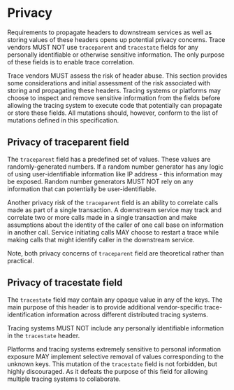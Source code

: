# Privacy

Requirements to propagate headers to downstream services as well as storing values of these headers opens up potential privacy concerns. Trace vendors MUST NOT use `traceparent` and `tracestate` fields for any personally identifiable or otherwise sensitive information. The only purpose of these fields is to enable trace correlation.

Trace vendors MUST assess the risk of header abuse. This section provides some considerations and initial assessment of the risk associated with storing and propagating these headers. Tracing systems or platforms may choose to inspect and remove sensitive information from the fields before allowing the tracing system to execute code that potentially can propagate or store these fields. All mutations should, however, conform to the list of mutations defined in this specification.

## Privacy of traceparent field

The `traceparent` field has a predefined set of values. These values are randomly-generated numbers. If a random number generator has any logic of using user-identifiable information like IP address - this information may be exposed. Random number generators MUST NOT rely on any information that can potentially be user-identifiable.

Another privacy risk of the `traceparent` field is an ability to correlate calls made as part of a single transaction. A downstream service may track and correlate two or more calls made in a single transaction and make assumptions about the identity of the caller of one call base on information in another call. Service initiating calls MAY choose to restart a trace while making calls that might identify caller in the downstream service.

Note, both privacy concerns of `traceparent` field are theoretical rather than practical.

## Privacy of tracestate field

The  `tracestate` field may contain any opaque value in any of the keys. The main purpose of this header is to provide additional vendor-specific trace-identification information across different distributed tracing systems. 

Tracing systems MUST NOT include any personally identifiable information in the `tracestate` header.

Platforms and tracing systems extremely sensitive to personal information exposure MAY implement selective removal of values corresponding to the unknown keys. This mutation of the `tracestate` field is not forbidden, but highly discouraged. As it defeats the purpose of this field for allowing multiple tracing systems to collaborate.
